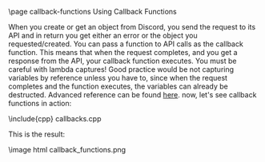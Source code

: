 \page callback-functions Using Callback Functions

When you create or get an object from Discord, you send the request to its API and in return you get either an error or the object you requested/created. You can pass a function to API calls as the callback function. This means that when the request completes, and you get a response from the API, your callback function executes. You must be careful with lambda captures! Good practice would be not capturing variables by reference unless you have to, since when the request completes and the function executes, the variables can already be destructed. Advanced reference can be found [here](https://dpp.dev/lambdas-and-locals.html). now, let's see callback functions in action:

\include{cpp} callbacks.cpp

This is the result:

\image html callback_functions.png